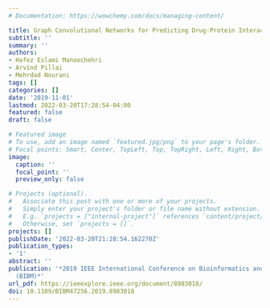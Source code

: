 ```yaml
---
# Documentation: https://wowchemy.com/docs/managing-content/

title: Graph Convolutional Networks for Predicting Drug-Protein Interactions
subtitle: ''
summary: ''
authors:
- Hafez Eslami Manoochehri
- Arvind Pillai
- Mehrdad Nourani
tags: []
categories: []
date: '2019-11-01'
lastmod: 2022-03-20T17:28:54-04:00
featured: false
draft: false

# Featured image
# To use, add an image named `featured.jpg/png` to your page's folder.
# Focal points: Smart, Center, TopLeft, Top, TopRight, Left, Right, BottomLeft, Bottom, BottomRight.
image:
  caption: ''
  focal_point: ''
  preview_only: false

# Projects (optional).
#   Associate this post with one or more of your projects.
#   Simply enter your project's folder or file name without extension.
#   E.g. `projects = ["internal-project"]` references `content/project/deep-learning/index.md`.
#   Otherwise, set `projects = []`.
projects: []
publishDate: '2022-03-20T21:28:54.162270Z'
publication_types:
- '1'
abstract: ''
publication: '*2019 IEEE International Conference on Bioinformatics and Biomedicine
  (BIBM)*'
url_pdf: https://ieeexplore.ieee.org/document/8983018/
doi: 10.1109/BIBM47256.2019.8983018
---
```

